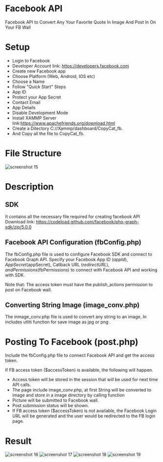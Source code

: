 # Facebook API
Facebook API to Convert Any Your Favorite  Quote In Image And Post In On Your FB Wall

# Setup
*  Login to Facebook
* Developer Account link: https://developers.facebook.com
* Create new Facebook app
* Choose Platform (Web, Android, IOS etc)
* Choose a Name
* Follow "Quick Start" Steps
* App ID
* Protect your App Secret
* Contact Email
* App Details
* Disable Development Mode
* Install XAMMP Server link:https://www.apachefriends.org/download.html
* Create a Ditectory C://Xammp/dashboard/CopyCat_fb.
* And Copy all the file to CopyCat_fb.


# File Structure

![screenshot 15](https://user-images.githubusercontent.com/17308141/26863960-71e75090-4b0a-11e7-88ea-8860c40a709c.png)

# Description

## SDK

It contains all the necessary file required for creating facebook API Download link: https://codeload.github.com/facebook/php-graph-sdk/zip/5.0.0

## Facebook API Configuration (fbConfig.php)

The fbConfig.php file is used to configure Facebook SDK and connect to Facebook Graph API. Specify your Facebook App ID ($appId), App Secret ($appSecret), Callback URL ($redirectURL), and Permissions ($fbPermissions) to connect with Facebook API and working with SDK.

Note that: The access token must have the publish_actions permission to post on Facebook wall.

## Converting String Image (image_conv.php)

The inmage_conv.php file is used to convert any string to an image, In includes utliti function for save image as jpg or png .

# Posting To Facebook (post.php)

Include the fbConfig.php file to connect Facebook API and get the access token.

If FB access token ($accessToken) is available, the following will happen.

* Access token will be stored in the session that will be used for next time API calls.
* The page include image_conv.php, at first String will be converted to image and store  in a image directory by calling function
* Picture will be submitted to Facebook wall.
* Post submission status will be shown.
* If FB access token ($accessToken) is not available, the Facebook Login URL will be generated and the user would be redirected to the   FB login page.

# Result 

![screenshot 16](https://user-images.githubusercontent.com/17308141/26864936-65543dca-4b0f-11e7-8219-0e605e28ecb1.png)
![screenshot 17](https://user-images.githubusercontent.com/17308141/26864935-6553550e-4b0f-11e7-8957-395c3cdafae0.png)
![screenshot 18](https://user-images.githubusercontent.com/17308141/26864938-65578a66-4b0f-11e7-9448-c734c9ab7772.png)
![screenshot 19](https://user-images.githubusercontent.com/17308141/26864937-65579cfe-4b0f-11e7-896e-ac7a6f278269.png)



